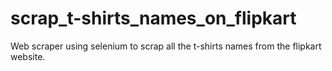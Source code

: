 # scrap_t-shirts_names_on_flipkart
Web scraper using selenium to scrap all the t-shirts names from the flipkart website.
